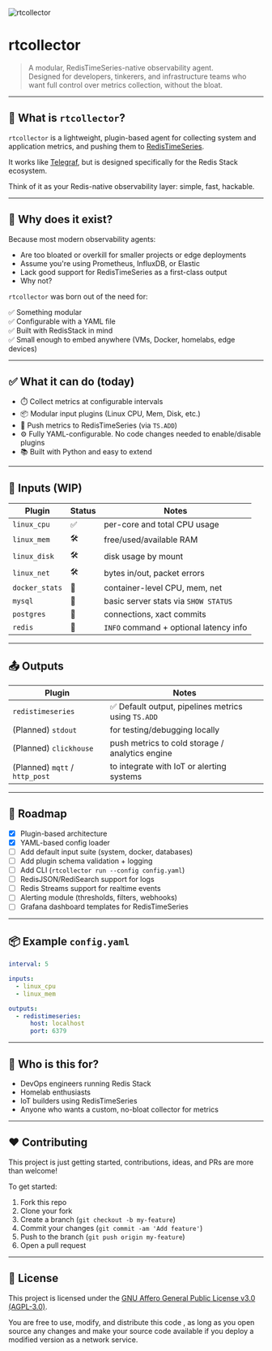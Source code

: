 ![rtcollector](https://github.com/user-attachments/assets/89bd14c2-62e0-4e52-aa3f-da44a6012d5a)


# rtcollector

> A modular, RedisTimeSeries-native observability agent.  
> Designed for developers, tinkerers, and infrastructure teams who want full control over metrics collection, without the bloat.

---

## 🧠 What is `rtcollector`?

`rtcollector` is a lightweight, plugin-based agent for collecting system and application metrics, and pushing them to [RedisTimeSeries](https://redis.io/timeseries/).

It works like [Telegraf](https://www.influxdata.com/time-series-platform/telegraf/), but is designed specifically for the Redis Stack ecosystem.

Think of it as your Redis-native observability layer: simple, fast, hackable.

---

## 🤔 Why does it exist?

Because most modern observability agents:
- Are too bloated or overkill for smaller projects or edge deployments
- Assume you're using Prometheus, InfluxDB, or Elastic
- Lack good support for RedisTimeSeries as a first-class output
- Why not?

`rtcollector` was born out of the need for:

✅ Something modular  
✅ Configurable with a YAML file  
✅ Built with RedisStack in mind  
✅ Small enough to embed anywhere (VMs, Docker, homelabs, edge devices)

---

## ✅ What it can do (today)

- ⏱️ Collect metrics at configurable intervals
- 📦 Modular input plugins (Linux CPU, Mem, Disk, etc.)
- 🚀 Push metrics to RedisTimeSeries (via `TS.ADD`)
- ⚙️ Fully YAML-configurable. No code changes needed to enable/disable plugins
- 📚 Built with Python and easy to extend

---

## 🔌 Inputs (WIP)

| Plugin        | Status  | Notes |
|---------------|---------|-------|
| `linux_cpu`   | ✅      | per-core and total CPU usage  
| `linux_mem`   | 🛠️      | free/used/available RAM  
| `linux_disk`  | 🛠️      | disk usage by mount  
| `linux_net`   | 🛠️      | bytes in/out, packet errors  
| `docker_stats`| 🧪      | container-level CPU, mem, net  
| `mysql`       | 🧪      | basic server stats via `SHOW STATUS`  
| `postgres`    | 🧪      | connections, xact commits  
| `redis`       | 🧪      | `INFO` command + optional latency info  

---

## 📤 Outputs

| Plugin            | Notes |
|-------------------|-------|
| `redistimeseries` | ✅ Default output, pipelines metrics using `TS.ADD` |
| (Planned) `stdout`| for testing/debugging locally |
| (Planned) `clickhouse` | push metrics to cold storage / analytics engine |
| (Planned) `mqtt` / `http_post` | to integrate with IoT or alerting systems |

---

## 🚀 Roadmap

- [x] Plugin-based architecture
- [x] YAML-based config loader
- [ ] Add default input suite (system, docker, databases)
- [ ] Add plugin schema validation + logging
- [ ] Add CLI (`rtcollector run --config config.yaml`)
- [ ] RedisJSON/RediSearch support for logs
- [ ] Redis Streams support for realtime events
- [ ] Alerting module (thresholds, filters, webhooks)
- [ ] Grafana dashboard templates for RedisTimeSeries

---

## 📦 Example `config.yaml`

```yaml
interval: 5

inputs:
  - linux_cpu
  - linux_mem

outputs:
  - redistimeseries:
      host: localhost
      port: 6379
```
---

## 👥 Who is this for?

- DevOps engineers running Redis Stack
- Homelab enthusiasts
- IoT builders using RedisTimeSeries
- Anyone who wants a custom, no-bloat collector for metrics

---

## ❤️ Contributing

This project is just getting started, contributions, ideas, and PRs are more than welcome!

To get started:

1. Fork this repo
2. Clone your fork
3. Create a branch (`git checkout -b my-feature`)
4. Commit your changes (`git commit -am 'Add feature'`)
5. Push to the branch (`git push origin my-feature`)
6. Open a pull request

---

## 📜 License

This project is licensed under the [GNU Affero General Public License v3.0 (AGPL-3.0)](https://www.gnu.org/licenses/agpl-3.0.html).

You are free to use, modify, and distribute this code , as long as you open source any changes and make your source code available if you deploy a modified version as a network service.
